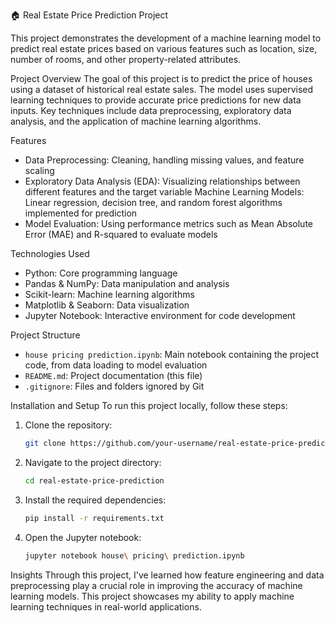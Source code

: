 🏠 Real Estate Price Prediction Project

This project demonstrates the development of a machine learning model to predict real estate prices based on various features such as location, size, number of rooms, and other property-related attributes.

Project Overview
The goal of this project is to predict the price of houses using a dataset of historical real estate sales. The model uses supervised learning techniques to provide accurate price predictions for new data inputs. Key techniques include data preprocessing, exploratory data analysis, and the application of machine learning algorithms.

 Features
- Data Preprocessing: Cleaning, handling missing values, and feature scaling
- Exploratory Data Analysis (EDA): Visualizing relationships between different features and the target variable
  Machine Learning Models: Linear regression, decision tree, and random forest algorithms implemented for prediction
- Model Evaluation: Using performance metrics such as Mean Absolute Error (MAE) and R-squared to evaluate models

 Technologies Used
- Python: Core programming language
- Pandas & NumPy: Data manipulation and analysis
- Scikit-learn: Machine learning algorithms
- Matplotlib & Seaborn: Data visualization
- Jupyter Notebook: Interactive environment for code development
  
Project Structure
- `house pricing prediction.ipynb`: Main notebook containing the project code, from data loading to model evaluation
- `README.md`: Project documentation (this file)
- `.gitignore`: Files and folders ignored by Git

Installation and Setup
To run this project locally, follow these steps:

1. Clone the repository:
    ```bash
    git clone https://github.com/your-username/real-estate-price-prediction.git
    ```
2. Navigate to the project directory:
    ```bash
    cd real-estate-price-prediction
    ```
3. Install the required dependencies:
    ```bash
    pip install -r requirements.txt
    ```
4. Open the Jupyter notebook:
    ```bash
    jupyter notebook house\ pricing\ prediction.ipynb
    ```
Insights
Through this project, I've learned how feature engineering and data preprocessing play a crucial role in improving the accuracy of machine learning models. This project showcases my ability to apply machine learning techniques in real-world applications.
